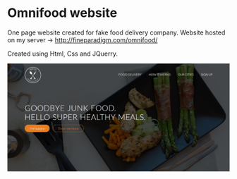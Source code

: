 # Omnifood website

One page website created for fake food delivery company.
Website hosted on my server -> http://fineparadigm.com/omnifood/

Created using Html, Css and JQuerry.

![omnifood1](https://raw.githubusercontent.com/KubaMikolajczyk/Omnifood-website/master/resources/images/heropage_img.PNG)
